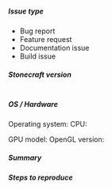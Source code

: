 ##### Issue type
<!-- Pick one below and delete others -->
 - Bug report
 - Feature request
 - Documentation issue
 - Build issue
 
##### Stonecraft version
<!--
Paste Stonecraft version between quotes below
If you are on a devel version, please add git commit hash
You can use `stonecraft --version` to find it.
-->
```

```

##### OS / Hardware
<!-- General information about your hardware and operating system -->
Operating system:
CPU:

<!-- For graphical issues only -->
GPU model:
OpenGL version:

##### Summary
<!-- Describe your problem here -->

##### Steps to reproduce
<!-- For bug reports or build issues, explain how the problem happened -->
